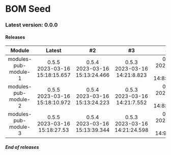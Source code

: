 # BOM Seed

### Latest version: 0.0.0

#### Releases
                
| Module | Latest | #2 | #3 | #4 | #5 |
| :----: | :----: | :----: | :----: | :----: | :----: |
| modules-pub-module-1 | 0.5.5<br> 2023-03-16<br> 15:18:15.657 | 0.5.4<br> 2023-03-16<br> 15:13:24.466 | 0.5.3<br> 2023-03-16<br> 14:21:8.823 | 0.5.2<br> 2023-03-16<br> 14:8:47.318 | 0.5.1<br> 2023-03-16<br> 14:7:1.461 |
| modules-pub-module-2 | 0.5.5<br> 2023-03-16<br> 15:18:10.972 | 0.5.4<br> 2023-03-16<br> 15:13:24.223 | 0.5.3<br> 2023-03-16<br> 14:21:7.552 | 0.5.2<br> 2023-03-16<br> 14:8:46.651 | 0.5.1<br> 2023-03-16<br> 14:6:59.309 |
| modules-pub-module-3 | 0.5.5<br> 2023-03-16<br> 15:18:27.53 | 0.5.4<br> 2023-03-16<br> 15:13:39.344 | 0.5.3<br> 2023-03-16<br> 14:21:24.598 | 0.5.2<br> 2023-03-16<br> 14:9:2.123 | 0.5.1<br> 2023-03-16<br> 14:7:16.337 |
                
                
##### End of releases

